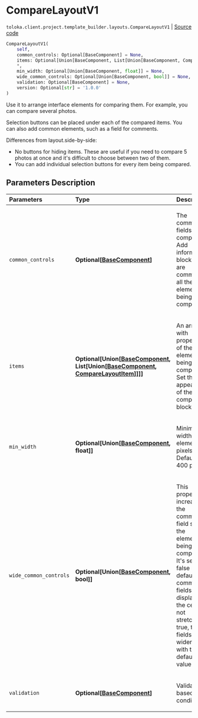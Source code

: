 # CompareLayoutV1
`toloka.client.project.template_builder.layouts.CompareLayoutV1` | [Source code](https://github.com/Toloka/toloka-kit/blob/v0.1.26/src/client/project/template_builder/layouts.py#L112)

```python
CompareLayoutV1(
    self,
    common_controls: Optional[BaseComponent] = None,
    items: Optional[Union[BaseComponent, List[Union[BaseComponent, CompareLayoutItem]]]] = None,
    *,
    min_width: Optional[Union[BaseComponent, float]] = None,
    wide_common_controls: Optional[Union[BaseComponent, bool]] = None,
    validation: Optional[BaseComponent] = None,
    version: Optional[str] = '1.0.0'
)
```

Use it to arrange interface elements for comparing them. For example, you can compare several photos.


Selection buttons can be placed under each of the compared items. You can also add common elements, such as a
field for comments.

Differences from layout.side-by-side:

* No buttons for hiding items. These are useful if you need to compare 5 photos at once and it's
difficult to choose between two of them.
* You can add individual selection buttons for every item being compared.

## Parameters Description

| Parameters | Type | Description |
| :----------| :----| :-----------|
`common_controls`|**Optional\[[BaseComponent](toloka.client.project.template_builder.base.BaseComponent.md)\]**|<p>The common fields of the component. Add information blocks that are common to all the elements being compared.</p>
`items`|**Optional\[Union\[[BaseComponent](toloka.client.project.template_builder.base.BaseComponent.md), List\[Union\[[BaseComponent](toloka.client.project.template_builder.base.BaseComponent.md), [CompareLayoutItem](toloka.client.project.template_builder.layouts.CompareLayoutItem.md)\]\]\]\]**|<p>An array with properties of the elements being compared. Set the appearance of the component blocks.</p>
`min_width`|**Optional\[Union\[[BaseComponent](toloka.client.project.template_builder.base.BaseComponent.md), float\]\]**|<p>Minimum width of the element in pixels. Default: 400 pixels.</p>
`wide_common_controls`|**Optional\[Union\[[BaseComponent](toloka.client.project.template_builder.base.BaseComponent.md), bool\]\]**|<p>This property increases the common field size of the elements being compared. It&#x27;s set to false by default: the common fields are displayed in the center, not stretched. If true, the fields are wider than with the default value.</p>
`validation`|**Optional\[[BaseComponent](toloka.client.project.template_builder.base.BaseComponent.md)\]**|<p>Validation based on condition.</p>
